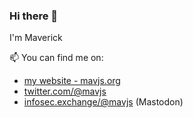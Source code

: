 ### Hi there 👋
I'm Maverick

📫 You can find me on:
   * [my website - mavjs.org](https://www.mavjs.org/)
   * [twitter.com/@mavjs](https://twitter.com/mavjs)
   * <a rel="me" href="https://infosec.exchange/@mavjs">infosec.exchange/@mavjs</a> (Mastodon)
<!--, and ...

- 🌱 I’m currently learning ...
    * about pentestration testing by working on the [Offensive Security Penetration With Kali Linux training](https://www.offensive-security.com/pwk-oscp/) lab.
- 👯 I’m looking to collaborate on ...
    * (beginner) bug bounty hunting
    * creating small CTF challenges
    * threat detection use case/tools development
- 🤔 I’m looking for help with ...
    * hands-on fuzzing
    * red team-ing
    * security research
- 💬 Ask me about ...
    * threat detection use case creation
    * JIRA workflow for threat detection/hunting
    * Splunk / Elastic
- 📫 How to reach me: ...
    * [twitter.com/@mavjs](https://twitter.com/mavjs)
    * [Wire ID](https://wire.com/en/): mavjs
- 😄 Pronouns: ...
    * he/him
- ⚡ Fun fact: ...
    * I've done 4-5 movie marathon sessions of **The Lord of The Rings** (_extendend version_) in one go. :rofl:
    * I've eaten a **mega** [kapsalon](https://en.wikipedia.org/wiki/Kapsalon) once! -->
<!--
**mavjs/mavjs** is a ✨ _special_ ✨ repository because its `README.md` (this file) appears on your GitHub profile.

Here are some ideas to get you started:

- 🔭 I’m currently working on ...
- 🌱 I’m currently learning ...
- 👯 I’m looking to collaborate on ...
- 🤔 I’m looking for help with ...
- 💬 Ask me about ...
- 📫 How to reach me: ...
- 😄 Pronouns: ...
- ⚡ Fun fact: ...
-->

